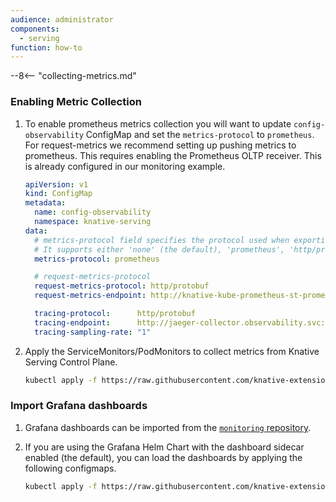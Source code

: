 ```yaml
---
audience: administrator
components:
  - serving
function: how-to
---
```


--8<-- "collecting-metrics.md"


### Enabling Metric Collection

1. To enable prometheus metrics collection you will want to update `config-observability` ConfigMap and set the `metrics-protocol` to `prometheus`. For request-metrics we recommend setting up pushing metrics to prometheus. This requires enabling the Prometheus OLTP receiver. This is already configured in our monitoring example.


    ```yaml
    apiVersion: v1
    kind: ConfigMap
    metadata:
      name: config-observability
      namespace: knative-serving
    data:
      # metrics-protocol field specifies the protocol used when exporting metrics
      # It supports either 'none' (the default), 'prometheus', 'http/protobuf' (OTLP HTTP), 'grpc' (OTLP gRPC)
      metrics-protocol: prometheus

      # request-metrics-protocol
      request-metrics-protocol: http/protobuf
      request-metrics-endpoint: http://knative-kube-prometheus-st-prometheus.observability.svc:9090/api/v1/otlp/v1/metrics

      tracing-protocol:      http/protobuf
      tracing-endpoint:      http://jaeger-collector.observability.svc:4318/v1/traces
      tracing-sampling-rate: "1"
    ```

1. Apply the ServiceMonitors/PodMonitors to collect metrics from Knative Serving Control Plane.

    ```bash
    kubectl apply -f https://raw.githubusercontent.com/knative-extensions/monitoring/main/config/serving-monitors.yaml
    ```

### Import Grafana dashboards

1. Grafana dashboards can be imported from the [`monitoring` repository](https://github.com/knative-extensions/monitoring).

1. If you are using the Grafana Helm Chart with the dashboard sidecar enabled (the default), you can load the dashboards by applying the following configmaps.

    ```bash
    kubectl apply -f https://raw.githubusercontent.com/knative-extensions/monitoring/main/config/configmap-serving-dashboard.json
    ```
